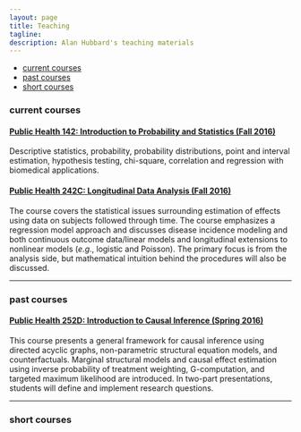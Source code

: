 ```yaml
---
layout: page
title: Teaching
tagline:
description: Alan Hubbard's teaching materials
---
```


<div class="navbar">
  <div class="navbar-inner">
      <ul class="nav">
          <li><a href="#current">current courses</a></li>
          <li><a href="#past">past courses</a></li>
          <li><a href="#short">short courses</a></li>
      </ul>
  </div>
</div>


### <a name="current"></a>current courses

#### [Public Health 142: Introduction to Probability and Statistics (Fall 2016)]({{BASE_PATH}})

Descriptive statistics, probability, probability distributions, point and
interval estimation, hypothesis testing, chi-square, correlation and regression
with biomedical applications.

#### [Public Health 242C: Longitudinal Data Analysis (Fall 2016)]({{BASE_PATH}}/)

The course covers the statistical issues surrounding estimation of effects using
data on subjects followed through time. The course emphasizes a regression model
approach and discusses disease incidence modeling and both continuous outcome
data/linear models and longitudinal extensions to nonlinear models (_e.g._,
logistic and Poisson). The primary focus is from the analysis side, but
mathematical intuition behind the procedures will also be discussed.

---

### <a name="past"></a>past courses

#### [Public Health 252D: Introduction to Causal Inference (Spring 2016)]({{BASE_PATH}})

This course presents a general framework for causal inference using directed
acyclic graphs, non-parametric structural equation models, and counterfactuals.
Marginal structural models and causal effect estimation using inverse
probability of treatment weighting, G-computation, and targeted maximum
likelihood are introduced. In two-part presentations, students will define and
implement research questions.

---

### <a name="short"></a>short courses


